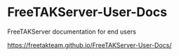 # FreeTAKServer-User-Docs
FreeTAKServer documentation for end users

https://freetakteam.github.io/FreeTAKServer-User-Docs/
